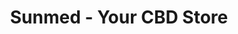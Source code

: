 ---
title: "Sunmed - Your CBD Store"
url: /lakeway/sunmed-your-cbd-store/
shop: Nahrungsergänzung
---